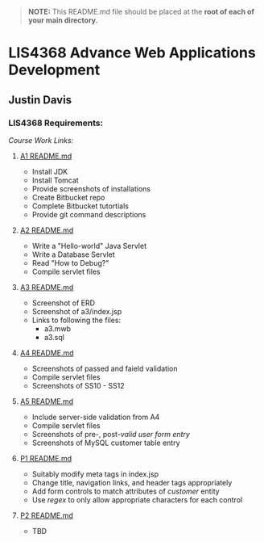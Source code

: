 > **NOTE:** This README.md file should be placed at the **root of each of your main directory.**

# LIS4368 Advance Web Applications Development

## Justin Davis

### LIS4368 Requirements:

*Course Work Links:*

1. [A1 README.md](a1/README.md "My A1 README.md file")
    - Install JDK
    - Install Tomcat
    - Provide screenshots of installations
    - Create Bitbucket repo
    - Complete Bitbucket tutortials
    - Provide git command descriptions

2. [A2 README.md](a2/README.md "My A2 README.md file")
    - Write a "Hello-world" Java Servlet
    - Write a Database Servlet
    - Read "How to Debug?"
    - Compile servlet files

3. [A3 README.md](a3/README.md "My A3 README.md file")
    - Screenshot of ERD
    - Screenshot of a3/index.jsp
    - Links to following the files:
        * a3.mwb
        * a3.sql

4. [A4 README.md](a4/README.md "My A4 README.md file")
    - Screenshots of passed and faield validation
    - Compile servlet files
    - Screenshots of SS10 - SS12

5. [A5 README.md](a5/README.md "My A5 README.md file")
    - Include server-side validation from A4
    - Compile servlet files
    - Screenshots of pre-, post-*valid user form entry*
    - Screenshots of MySQL customer table entry

6. [P1 README.md](p1/README.md "My P1 README.md file")
    - Suitably modify meta tags in index.jsp
    - Change title, navigation links, and header tags appropriately
    - Add form controls to match attributes of *customer* entity
    - Use *regex* to only allow appropriate characters for each control

7. [P2 README.md](p2/README.md "My P2 README.md file")
    - TBD
